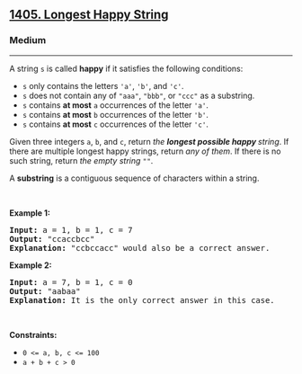 <h2><a href="https://leetcode.com/problems/longest-happy-string/?envType=daily-question&envId=2024-12-04">1405. Longest Happy String</a></h2><h3>Medium</h3><hr><p>A string <code>s</code> is called <strong>happy</strong> if it satisfies the following conditions:</p>

<ul>
	<li><code>s</code> only contains the letters <code>&#39;a&#39;</code>, <code>&#39;b&#39;</code>, and <code>&#39;c&#39;</code>.</li>
	<li><code>s</code> does not contain any of <code>&quot;aaa&quot;</code>, <code>&quot;bbb&quot;</code>, or <code>&quot;ccc&quot;</code> as a substring.</li>
	<li><code>s</code> contains <strong>at most</strong> <code>a</code> occurrences of the letter <code>&#39;a&#39;</code>.</li>
	<li><code>s</code> contains <strong>at most</strong> <code>b</code> occurrences of the letter <code>&#39;b&#39;</code>.</li>
	<li><code>s</code> contains <strong>at most</strong> <code>c</code> occurrences of the letter <code>&#39;c&#39;</code>.</li>
</ul>

<p>Given three integers <code>a</code>, <code>b</code>, and <code>c</code>, return <em>the <strong>longest possible happy </strong>string</em>. If there are multiple longest happy strings, return <em>any of them</em>. If there is no such string, return <em>the empty string </em><code>&quot;&quot;</code>.</p>

<p>A <strong>substring</strong> is a contiguous sequence of characters within a string.</p>

<p>&nbsp;</p>
<p><strong class="example">Example 1:</strong></p>

<pre>
<strong>Input:</strong> a = 1, b = 1, c = 7
<strong>Output:</strong> &quot;ccaccbcc&quot;
<strong>Explanation:</strong> &quot;ccbccacc&quot; would also be a correct answer.
</pre>

<p><strong class="example">Example 2:</strong></p>

<pre>
<strong>Input:</strong> a = 7, b = 1, c = 0
<strong>Output:</strong> &quot;aabaa&quot;
<strong>Explanation:</strong> It is the only correct answer in this case.
</pre>

<p>&nbsp;</p>
<p><strong>Constraints:</strong></p>

<ul>
	<li><code>0 &lt;= a, b, c &lt;= 100</code></li>
	<li><code>a + b + c &gt; 0</code></li>
</ul>
